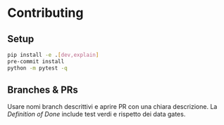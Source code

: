 # Contributing

## Setup

```bash
pip install -e .[dev,explain]
pre-commit install
python -m pytest -q
```

## Branches & PRs

Usare nomi branch descrittivi e aprire PR con una chiara descrizione. La *Definition of Done* include test verdi e rispetto dei data gates.
